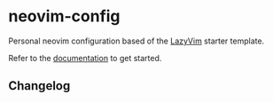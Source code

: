 # neovim-config

Personal neovim configuration based of the [LazyVim](https://github.com/LazyVim/LazyVim) starter template.

Refer to the [documentation](https://lazyvim.github.io/installation) to get started.

## Changelog

